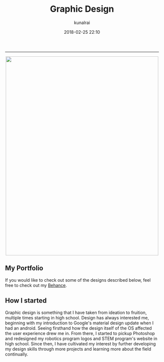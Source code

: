 ﻿---
title: "Graphic Design"
layout: post
date: 2018-02-25 22:10
# tag: jekyll
# image:
headerImage: true
projects: true
hidden: true # don't count this post in blog pagination
description: "My ventures into graphic design"
category: project
author: kunalrai
externalLink: false
---


---
<p align="center">
  <img width="500" height="650" src="https://mir-s3-cdn-cf.behance.net/project_modules/max_1200/a008e375908053.5d546a110405b.png">

</p>

## My Portfolio
If you would like to check out some of the designs described below, feel free to check out my [Behance](https://www.behance.net/ksrai9914a6).

## How I started

Graphic design is something that I have taken from ideation to fruition, multiple times starting in high school. Design has always interested me, beginning with my introduction to Google's material design update when I had an android. Seeing firsthand how the design itself of the OS affected the user experience drew me in. From there, I started to pickup Photoshop and redesigned my robotics program logos and STEM program's website in high school. Since then, I have cultivated my interest by further developing my design skills through more projects and learning more about the field continually.
